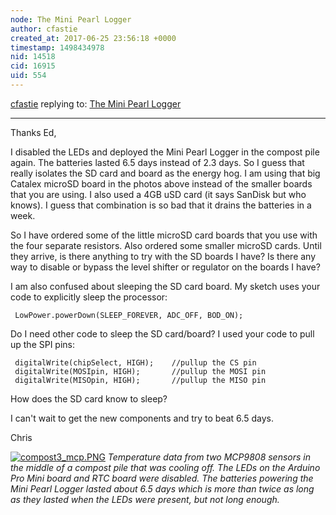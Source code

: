 ```yaml
---
node: The Mini Pearl Logger
author: cfastie
created_at: 2017-06-25 23:56:18 +0000
timestamp: 1498434978
nid: 14518
cid: 16915
uid: 554
---
```




[cfastie](../profile/cfastie) replying to: [The Mini Pearl Logger](../notes/cfastie/06-09-2017/the-mini-pearl-logger)

----
Thanks Ed, 
 
I disabled the LEDs and deployed the Mini Pearl Logger in the compost pile again. The batteries lasted 6.5 days instead of 2.3 days. So I guess that really isolates the SD card and board as the energy hog. I am using that big Catalex microSD board in the photos above instead of the smaller boards that you are using. I also used a 4GB uSD card (it says SanDisk but who knows). I guess that combination is so bad that it drains the batteries in a week.  

So I have ordered some of the little microSD card boards that you use with the four separate resistors. Also ordered some smaller microSD cards. Until they arrive, is there anything to try with the SD boards I have? Is there any way to disable or bypass the level shifter or regulator on the boards I have?

I am also confused about sleeping the SD card board. My sketch uses your code to explicitly sleep the processor:  

     LowPower.powerDown(SLEEP_FOREVER, ADC_OFF, BOD_ON);

Do I need other code to sleep the SD card/board?  I used your code to pull up the SPI pins:

     digitalWrite(chipSelect, HIGH);    //pullup the CS pin
     digitalWrite(MOSIpin, HIGH);       //pullup the MOSI pin
     digitalWrite(MISOpin, HIGH);       //pullup the MISO pin

How does the SD card know to sleep?

I can't wait to get the new components and try to beat 6.5 days.

Chris

[![compost3_mcp.PNG](https://publiclab.org/system/images/photos/000/020/884/large/compost3_mcp.PNG)](https://publiclab.org/system/images/photos/000/020/884/original/compost3_mcp.PNG)
*Temperature data from two MCP9808 sensors in the middle of a compost pile that was cooling off. The LEDs on the Arduino Pro Mini board and RTC board were disabled. The batteries powering the Mini Pearl Logger lasted about 6.5 days which is more than twice as long as they lasted when the LEDs were present, but not long enough.*


